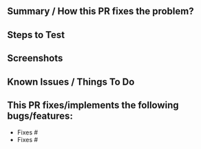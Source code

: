 ## Summary / How this PR fixes the problem?

<!--- Please write a description here -->

## Steps to Test

<!--- In case your change requires testing, this should show that your code is solid! -->

## Screenshots

<!--- Share a screenshot with us if it was a visual change, -->
<!--- preferably with before/after shots -->

## Known Issues / Things To Do

<!--- If your PR is in progress or you know something is wrong with the code -->
<!--- write it here so we can help/discuss it -->
<!--- This is also a good place for a checklist with things left to fix in the PR -->

## This PR fixes/implements the following **bugs/features**:

<!--- If there was an issue that this PR targets, adding it here will auto close it -->

- Fixes #<!--- Replace me with Issue number -->
- Fixes #<!--- Replace me with Issue number -->
